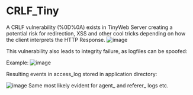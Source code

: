 # CRLF_Tiny

A CRLF vulnerability (%0D%0A) exists in TinyWeb Server creating a potential risk for redirection, XSS and other cool tricks depending on how the client interprets the HTTP Response. 
![image](https://github.com/DMCERTCE/CRLF_Tiny/assets/168325622/a75e6e91-e9c5-4bad-ad42-c7373cb7c842)

This vulnerability also leads to integrity failure, as logfiles can be spoofed:

Example:
![image](https://github.com/DMCERTCE/CRLF_Tiny/assets/168325622/d32648f9-866a-4793-bc09-bcd6011af630)

Resulting events in access_log stored in application directory:

![image](https://github.com/DMCERTCE/CRLF_Tiny/assets/168325622/5a899a48-4bb5-4df8-8016-7b0db04fbeb3)
Same most likely evident for agent_ and referer_ logs etc.

